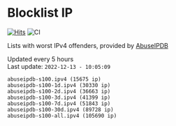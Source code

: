 # Blocklist IP

[![Hits](https://hits.seeyoufarm.com/api/count/incr/badge.svg?url=https%3A%2F%2Fgithub.com%2Fborestad%2Fblocklist-ip%2F&count_bg=%2379C83D&title_bg=%23555555&icon=&icon_color=%23E7E7E7&title=hits&edge_flat=false)](https://hits.seeyoufarm.com)  ![CI](https://img.shields.io/github/workflow/status/borestad/blocklist-ip/CI?style=flat-square)

Lists with worst IPv4 offenders, provided by [AbuseIPDB](https://www.abuseipdb.com/)

<!-- FOOTER-PLACEHOLDER -->
Updated every 5 hours<br>
Last update: `2022-12-13 - 10:05:09`
```
abuseipdb-s100.ipv4 (15675 ip)
abuseipdb-s100-1d.ipv4 (30330 ip)
abuseipdb-s100-2d.ipv4 (36663 ip)
abuseipdb-s100-3d.ipv4 (41399 ip)
abuseipdb-s100-7d.ipv4 (51843 ip)
abuseipdb-s100-30d.ipv4 (89728 ip)
abuseipdb-s100-all.ipv4 (105690 ip)
```
